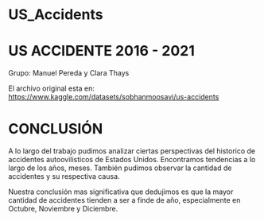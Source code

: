 # US_Accidents

# US ACCIDENTE 2016 - 2021

Grupo: Manuel Pereda y Clara Thays

El archivo original esta en: https://www.kaggle.com/datasets/sobhanmoosavi/us-accidents

# CONCLUSIÓN

A lo largo del trabajo pudimos analizar ciertas perspectivas del historico de accidentes autoovilisticos de Estados Unidos. Encontramos tendencias a lo largo de los años, meses. También pudimos observar la cantidad de accidentes y su respectiva causa. 

Nuestra conclusión mas significativa que dedujimos es que la mayor cantidad de accidentes tienden a ser a finde de año, especialmente en Octubre, Noviembre y Diciembre.
